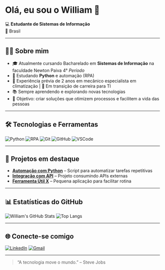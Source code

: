 # Olá, eu sou o William 👋

💻 **Estudante de Sistemas de Informação**  
📍 Brasil 

---

## 👨‍💻 Sobre mim  
- 🎓 Atualmente cursando Bacharelado em **Sistemas de Informação**  na faculdade Newton Paiva 4° *Período*
- 🐍 Estudando **Python** e automação (RPA)  
- 🔧 Experiência prévia de 2 anos em mecânico especialista em climatização | 🚀 Em transição de carreira para TI 
- 📚 Sempre aprendendo e explorando novas tecnologias  
- 🎯 Objetivo: criar soluções que otimizem processos e facilitem a vida das pessoas

---

## 🛠️ Tecnologias e Ferramentas  
![Python](https://img.shields.io/badge/Python-3776AB?style=for-the-badge&logo=python&logoColor=white)
![RPA](https://img.shields.io/badge/RPA-009688?style=for-the-badge&logo=automation&logoColor=white)
![Git](https://img.shields.io/badge/Git-F05032?style=for-the-badge&logo=git&logoColor=white)
![GitHub](https://img.shields.io/badge/GitHub-181717?style=for-the-badge&logo=github&logoColor=white)
![VSCode](https://img.shields.io/badge/VS%20Code-007ACC?style=for-the-badge&logo=visual-studio-code&logoColor=white)

---

## 📂 Projetos em destaque
- [**Automação com Python**](https://github.com/SeuUsuario/Repositorio1) – Script para automatizar tarefas repetitivas
- [**Integração com API**](https://github.com/SeuUsuario/Repositorio2) – Projeto consumindo APIs externas
- [**Ferramenta Útil X**](https://github.com/SeuUsuario/Repositorio3) – Pequena aplicação para facilitar rotina

---

## 📊 Estatísticas do GitHub  
![William's GitHub Stats](https://github-readme-stats.vercel.app/api?username=SeuUsuario&show_icons=true&theme=tokyonight)
![Top Langs](https://github-readme-stats.vercel.app/api/top-langs/?username=SeuUsuario&layout=compact&theme=tokyonight)

---

## 🌐 Conecte-se comigo  
[![LinkedIn](https://img.shields.io/badge/LinkedIn-0A66C2?style=for-the-badge&logo=linkedin&logoColor=white)](https://www.linkedin.com/in/seulinkedin)
[![Gmail](https://img.shields.io/badge/Email-D14836?style=for-the-badge&logo=gmail&logoColor=white)](mailto:seuemail@gmail.com)

---
> “A tecnologia move o mundo.” – Steve Jobs

